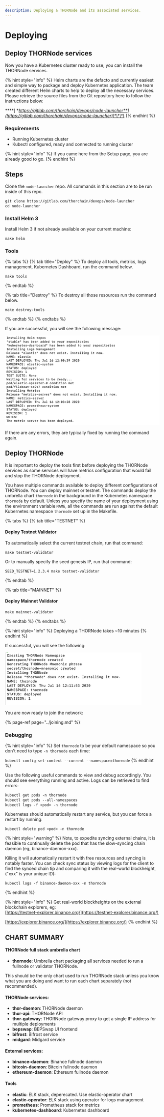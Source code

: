 ```yaml
---
description: Deploying a THORNode and its associated services.
---
```


# Deploying

## **Deploy THORNode services**

Now you have a Kubernetes cluster ready to use, you can install the THORNode services.

{% hint style="info" %}
Helm charts are the defacto and currently easiest and simple way to package and deploy Kubernetes application. The team created different Helm charts to help to deploy all the necessary services. Please retrieve the source files from the Git repository here to follow the instructions below:

\*\*\*\*[ **https://gitlab.com/thorchain/devops/node-launcher**](https://gitlab.com/thorchain/devops/node-launcher)\*\*\*\*
{% endhint %}

### Requirements

* Running Kubernetes cluster
* Kubectl configured, ready and connected to running cluster

{% hint style="info" %}
If you came here from the Setup page, you are already good to go. 
{% endhint %}

## Steps

Clone the `node-launcher` repo. All commands in this section are to be run inside of this repo. 

```text
git clone https://gitlab.com/thorchain/devops/node-launcher
cd node-launcher
```

### Install Helm 3

Install Helm 3 if not already available on your current machine:

```text
make helm
```

### Tools

{% tabs %}
{% tab title="Deploy" %}
To deploy all tools, metrics, logs management, Kubernetes Dashboard, run the command below.

```text
make tools
```
{% endtab %}

{% tab title="Destroy" %}
To destroy all those resources run the command below.

```text
make destroy-tools
```
{% endtab %}
{% endtabs %}

If you are successful, you will see the following message:

![](../../.gitbook/assets/image%20%2823%29.png)

If there are any errors, they are typically fixed by running the command again. 

## Deploy THORNode

It is important to deploy the tools first before deploying the THORNode services as some services will have metrics configuration that would fail and stop the THORNode deployment.

You have multiple commands available to deploy different configurations of THORNode. You can deploy mainnet  or testnet. The commands deploy the umbrella chart `thornode` in the background in the Kubernetes namespace `thornode` by default. Unless you specify the name of your deployment using the environment variable `NAME`, all the commands are run against the default Kubernetes namespace `thornode` set up in the Makefile.

{% tabs %}
{% tab title="TESTNET" %}
#### Deploy Testnet Validator

To automatically select the current testnet chain, run that command:

```text
make testnet-validator
```

Or to manually specify the seed genesis IP, run that command:

```text
SEED_TESTNET=1.2.3.4 make testnet-validator
```
{% endtab %}

{% tab title="MAINNET" %}
#### Deploy Mainnet Validator

```text
make mainnet-validator
```
{% endtab %}
{% endtabs %}

{% hint style="info" %}
Deploying a THORNode takes ~10 minutes
{% endhint %}

If successful, you will see the following:

![](../../.gitbook/assets/image%20%2819%29.png)

You are now ready to join the network:

{% page-ref page="../joining.md" %}

### Debugging

{% hint style="info" %}
Set `thornode` to be your default namespace so you don't need to type `-n thornode` each time:

`kubectl config set-context --current --namespace=thornode`
{% endhint %}

Use the following useful commands to view and debug accordingly. You should see everything running and active. Logs can be retrieved to find errors:

```text
kubectl get pods -n thornode
kubectl get pods --all-namespaces
kubectl logs -f <pod> -n thornode
```

Kubernetes should automatically restart any service, but you can force a restart by running:

```text
kubectl delete pod <pod> -n thornode
```

{% hint style="warning" %}
Note, to expedite syncing external chains, it is feasible to continually delete the pod that has the slow-syncing chain daemon \(eg, binance-daemon-xxx\). 

Killing it will automatically restart it with free resources and syncing is notably faster. You can check sync status by viewing logs for the client to find the synced chain tip and comparing it with the real-world blockheight, \("xxx" is your unique ID\):

```text
kubectl logs -f binance-daemon-xxx -n thornode
```
{% endhint %}

{% hint style="info" %}
Get real-world blockheights on the external blockchain explorers, eg:  
[https://testnet-explorer.binance.org/](https://testnet-explorer.binance.org/)

[https://explorer.binance.org/](https://explorer.binance.org/)
{% endhint %}

## CHART SUMMARY

#### THORNode full stack umbrella chart

* **thornode**: Umbrella chart packaging all services needed to run a fullnode or validator THORNode.

This should be the only chart used to run THORNode stack unless you know what you are doing and want to run each chart separately \(not recommended\).

#### THORNode services:

* **thor-daemon**: THORNode daemon
* **thor-api**: THORNode API
* **thor-gateway**: THORNode gateway proxy to get a single IP address for multiple deployments
* **bepswap**: BEPSwap UI frontend
* **bifrost**: Bifrost service
* **midgard**: Midgard service

#### External services:

* **binance-daemon**: Binance fullnode daemon
* **bitcoin-daemon**: Bitcoin fullnode daemon
* **ethereum-daemon**: Ethereum fullnode daemon

#### Tools

* **elastic**: ELK stack, deperecated. Use elastic-operator chart
* **elastic-operator**: ELK stack using operator for logs management
* **prometheus**: Prometheus stack for metrics
* **kubernetes-dashboard**: Kubernetes dashboard


